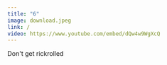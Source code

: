 ```yaml
---
title: "6"
image: download.jpeg
link: /
video: https://www.youtube.com/embed/dQw4w9WgXcQ
---
```

Don't get rickrolled